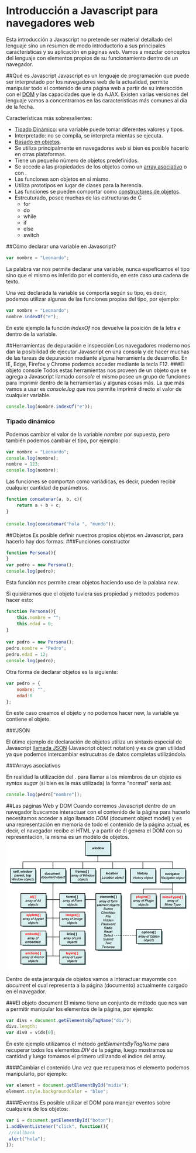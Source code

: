 # Introducción a Javascript para navegadores web

Esta introducción a Javascript no pretende ser material detallado del lenguaje sino un resumen de modo introductorio a sus principales características y su aplicación en páginas web.
Vamos a mezclar conceptos del lenguaje con elementos propios de su funcionamiento dentro de un navegador.

##Qué es Javascript
Javascript es un lenguaje de programación que puede ser interpretado por los navegadores web de la actualidad, permite manipular todo el contenido de una página web a partir de su interacción con el [DOM](#las-páginas-web-y-dom) y las capacidades que le da AJAX.
Existen varias versiones del lenguaje vamos a concentrarnos en las características más comunes al día de la fecha.

Características más sobresalientes:

- [Tipado Dinámico](#tipado-dinámico): una variable puede tomar diferentes valores y tipos.
- Interpretado: no se compila, se interpreta mientas se ejecuta.
- [Basado en objetos](#objetos).
- Se utiliza principalmente en navegadores web si bien es posible hacerlo en otras plataformas.
- Tiene un pequeño número de objetos predefinidos.
- Se accede a las propiedades de los objetos como un [array asociativo](#arrays-asociativos) o con *.*
- Las funciones son objetos en sí mismo.
- Utiliza prototipos en lugar de clases para la herencia.
- Las funciones se pueden comportar como [constructores de objetos](#funciones-constructor).
- Estrcuturado, posee muchas de las estructuras de C
	- for
	- do
	- while
	- if
	- else
	- switch

##Cómo declarar una variable en Javascript?
````javascript
var nombre = "Leonardo";
````
La palabra var nos permite declarar una variable, nunca espeficamos el tipo sino que el mismo es inferido por el contenido, en este caso una cadena de texto.

Una vez declarada la variable se comporta según su tipo, es decir, podemos utilizar algunas de las funciones propias del tipo, por ejemplo:
````javascript
var nombre = "Leonardo";
nombre.indexOf("e");
````
En este ejemplo la función *indexOf* nos devuelve la posición de la letra *e* dentro de la variable.

##Herramientas de depuración e inspección
Los navegadores moderno nos dan la posibilidad de ejecutar Javascript en una consola y de hacer muchas de las tareas de depuración mediante alguna herramienta de desarrollo.
En IE, Edge, Firefox y Chrome podemos acceder mediante la tecla F12.
###El objeto console
Todos estas herramientas nos proveen de un objeto que se agrega a Javascript llamado *console* el mismo posee un grupo de funciones para imprimir dentro de la herramientas y algunas cosas más.
La que más vamos a usar es *console.log* que nos permite imprimir directo el valor de cualquier variable.

````javascript
console.log(nombre.indexOf("e"));
````

### Tipado dinámico
Podemos cambiar el valor de la variable *nombre* por supuesto, pero también podemos cambiar el tipo, por ejemplo:
````javascript
var nombre = "Leonardo";
console.log(nombre);
nombre = 123;
console.log(nombre);
````

Las funciones se comportan como variádicas, es decir, pueden recibir cualquier cantidad de parámetros.

````javascript
function concatenar(a, b, c){
	return a + b + c;
}

console.log(concatenar("hola ", "mundo"));
````

##Objetos
Es posible definir nuestros propios objetos en Javascript, para hacerlo hay dos formas.
###Funciones constructor
````javascript
function Persona(){
}
var pedro = new Persona();
console.log(pedro);
````

Esta función nos permite crear objetos haciendo uso de la palabra *new*.

Si quisiéramos que el objeto tuviera sus propiedad y métodos podemos hacer esto:
````javascript
function Persona(){
	this.nombre = "";
	this.edad = 0;
}

var pedro = new Persona();
pedro.nombre = "Pedro";
pedro.edad = 12;
console.log(pedro);
````

Otra forma de declarar objetos es la siguiente:

````javascript
var pedro = {
	nombre: "",
	edad:0
};
````
En este caso creamos el objeto y no podemos hacer new, la variable ya contiene el objeto.

###JSON

El útimo ejemplo de declaración de objetos utiliza un sintaxis especial de Javascript [llamada JSON](http://json.org/json-es.html) (Javascript object notation) y es de gran utilidad ya que podemos intercambiar estrucutras de datos completas utilizándola.

###Arrays asociativos

En realidad la utilización del *.* para llamar a los miembros de un objeto es *syntax sugar* (si bien es la más utilizada) la forma "normal" sería así:

````javascript
console.log(pedro["nombre"]);
````


##Las páginas Web y DOM
Cuando corremos Javascript dentro de un navegador buscamos interactuar con el contenido de la página para hacerlo necesitamos acceder a algo llamado *DOM* (document object model) y es una representación en memoria de todo el contenido de la página actual, es decir, el navegador recibe el HTML y a partir de él genera el DOM con su representación, la misma es un modelo de objetos.
![img](dom_level0.gif)

Dentro de esta jerarquía de objetos vamos a interactuar mayormte con *document* el cual representa a la página (documento) actualmente cargado en el navegador.

###El objeto document
El mismo tiene un conjunto de método que nos van a permitir manipular los elementos de la página, por ejemplo:
````javascript
var divs = document.getElementsByTagName("div");
divs.length;
var div0 = vids[0];
````
En este ejemplo utilizamos el método *getElementsByTagName* para recuperar todos los elementos *DIV* de la página, luego mostramos su cantidad y luego tomamos el primero utilizando el índice del array.

####Cambiar el contenido
Una vez que recuperamos el elemento podemos manipularlo, por ejemplo:
````javascript
var element = document.getElementById("midiv");
element.style.backgroundColor = "blue";
````
####Eventos
Es posible utilizar el DOM para manejar eventos sobre cualquiera de los objetos:
````javascript
var i = document.getElementById("boton");
i.addEventListener("click", function(){
 //callback
 alert("hola");
});
````



